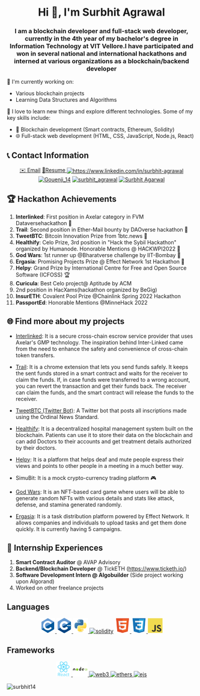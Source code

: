 <h1 align="center">Hi 👋, I'm Surbhit Agrawal</h1>
<h3 align="center">I am a blockchain developer and full-stack web developer, currently in the 4th year of my bachelor's degree in Information Technology at VIT Vellore.I have participated and won in several national and international hackathons and interned at various organizations as a blockchain/backend developer </h3>

🔭 I'm currently working on:
- Various blockchain projects
- Learning Data Structures and Algorithms 
  
🌱 I love to learn new things and explore different technologies. Some of my key skills include:
- 🧱 Blockchain development (Smart contracts, Ethereum, Solidity)
- 🌐 Full-stack web development (HTML, CSS, JavaScript, Node.js, React)

## 📞 Contact Information
<p align="center">
<a href="mailto:surbhitagrawal716@gmail.com" target="blank">✉️ Email</a>
<a href="https://drive.google.com/file/d/1dpH2eOin9JDo6n4azXXwVQVhMFWq5MkR/view?usp=sharing" target="_blank">📄Resume </a>
<a href="https://www.linkedin.com/in/surbhit-agrawal/" target="blank"><img align="center" src="https://raw.githubusercontent.com/rahuldkjain/github-profile-readme-generator/master/src/images/icons/Social/linked-in-alt.svg" alt="https://www.linkedin.com/in/surbhit-agrawal" height="30" width="40" /></a>
<a href="https://twitter.com/Gouenji_14" target="blank"><img align="center" src="https://raw.githubusercontent.com/rahuldkjain/github-profile-readme-generator/master/src/images/icons/Social/twitter.svg" alt="Gouenji_14" height="30" width="40" /></a>
<a href="https://instagram.com/surbhit_agrawal" target="blank"><img align="center" src="https://raw.githubusercontent.com/rahuldkjain/github-profile-readme-generator/master/src/images/icons/Social/instagram.svg" alt="surbhit_agrawal" height="30" width="40" /></a>
<a href="https://www.youtube.com/channel/UChNCXQrrSkj0PkH49QltC3g" target="blank"><img align="center" src="https://raw.githubusercontent.com/rahuldkjain/github-profile-readme-generator/master/src/images/icons/Social/youtube.svg" alt="Surbhit Agarwal" height="30" width="40" /></a>
</p>

## 🏆 Hackathon Achievements
1. **Interlinked**: First position in Axelar category in FVM Dataversehackathon 🥇 <br/>
2. **Trail**: Second position in Ether-Mail bounty by DAOverse hackathon 🥈 <br/>
3. **TweetBTC**: Bitcoin Innovation Prize from 1btc.news 🥇<br/>
4. **Healthify**: Celo Prize, 3rd position in "Hack the Sybil Hackathon" organized by Humanode. Honorable Mentions @ HACKWPI2022 🥉<br/>
5. **God Wars**: 1st runner up @Bharatverse challenge by IIT-Bombay 🥈<br/>
6. **Ergasia**: Promising Projects Prize @ Effect Network 1st Hackathon 🏅<br/>
7. **Helpy**: Grand Prize by International Centre for Free and Open Source Software (ICFOSS) 🏆<br/>
8. **Curicula**: Best Celo project@ Aptitude by ACM<br/>
9. 2nd position in HacXams(hackathon organized by BeGig)<br/>
10. **InsurETH**: Covalent Pool Prize @Chainlink Spring 2022 Hackathon<br/>
11. **PassportEd**: Honorable Mentions @MinneHack 2022<br/>

## 🌐 Find more about my projects
- [Interlinked](https://devpost.com/software/inter-linked): It is a secure cross-chain escrow service provider that uses Axelar's GMP technology. The inspiration behind Inter-Linked came from the need to enhance the safety and convenience of cross-chain token transfers.

- [Trail](https://devpost.com/software/trail): It is a chrome extension that lets you send funds safely. It keeps the sent funds stored in a smart contract and waits for the receiver to claim the funds. If, in case funds were transferred to a wrong account, you can revert the transaction and get their funds back. The receiver can claim the funds, and the smart contract will release the funds to the receiver.

- [TweetBTC (Twitter Bot)](https://devpost.com/software/tweetbtc): A Twitter bot that posts all inscriptions made using the Ordinal News Standard.

- [Healthify](https://devpost.com/software/healthify-qnh659): It is a decentralized hospital management system built on the blockchain. Patients can use it to store their data on the blockchain and can add Doctors to their accounts and get treatment details authorized by their doctors.

- [Helpy](https://devfolio.co/projects/helpy-2e2e): It is a platform that helps deaf and mute people express their views and points to other people in a meeting in a much better way.

- SimuBit: It is a mock crypto-currency trading platform 🎮

- [God Wars](https://devpost.com/software/god-wars): It is an NFT-based card game where users will be able to generate random NFTs with various details and stats like attack, defense, and stamina generated randomly.

- [Ergasia](https://devpost.com/software/ergasia): It is a task distribution platform powered by Effect Network. It allows companies and individuals to upload tasks and get them done quickly. It is currently having 5 campaigns.


## 💼 Internship Experiences
1. **Smart Contract Auditor** @ AVAP Advisory <br/>
2. **Backend/Blockchain Developer** @ TickETH (https://www.ticketh.io/) <br/>
3. **Software Development Intern @ Algobuilder** (Side project working upon Algorand) <br/>
4. Worked on other freelance projects <br/>

## Languages
<p align="center">
<!-- C -->
<a href="https://www.cprogramming.com/" target="_blank" rel="noreferrer"> <img src="https://raw.githubusercontent.com/devicons/devicon/master/icons/c/c-original.svg" alt="c" width="40" height="40"/> </a>
<!-- C++ -->
<a href="https://www.cplusplus.com/" target="_blank" rel="noreferrer"> <img src="https://raw.githubusercontent.com/devicons/devicon/master/icons/cplusplus/cplusplus-original.svg" alt="c++" width="40" height="40"/> </a>
<!-- Python -->
<a href="https://www.python.org" target="_blank" rel="noreferrer"> <img src="https://raw.githubusercontent.com/devicons/devicon/master/icons/python/python-original.svg" alt="python" width="40" height="40"/> </a>
<!-- Solidity -->
<a href="https://docs.soliditylang.org/en/v0.8.15/" target="_blank" rel="noreferrer"> <img src="https://upload.wikimedia.org/wikipedia/commons/thumb/9/98/Solidity_logo.svg/1200px-Solidity_logo.svg.png" alt="solidity" width="30" height="40"/></a>
<!-- HTML -->
<a href="https://developer.mozilla.org/en-US/docs/Web/HTML" target="_blank" rel="noreferrer"> <img src="https://raw.githubusercontent.com/devicons/devicon/master/icons/html5/html5-original.svg" alt="html" width="40" height="40"/> </a>
<!-- CSS -->
<a href="https://www.w3schools.com/css/" target="_blank" rel="noreferrer"> <img src="https://raw.githubusercontent.com/devicons/devicon/master/icons/css3/css3-original.svg" alt="css" width="40" height="40"/> </a>
<!-- JavaScript -->
<a href="https://developer.mozilla.org/en-US/docs/Web/JavaScript" target="_blank" rel="noreferrer"> <img src="https://raw.githubusercontent.com/devicons/devicon/master/icons/javascript/javascript-original.svg" alt="javascript" width="40" height="40"/> </a>
</p>

## Frameworks
<p align="center">
<a href="https://reactjs.org/" target="_blank" rel="noreferrer"> <img src="https://raw.githubusercontent.com/devicons/devicon/master/icons/react/react-original-wordmark.svg" alt="react" width="40" height="40"/> </a>
<a href="https://nodejs.org" target="_blank" rel="noreferrer"> <img src="https://raw.githubusercontent.com/devicons/devicon/master/icons/nodejs/nodejs-original-wordmark.svg" alt="nodejs" width="40" height="40"/> </a>
<a href="https://web3js.readthedocs.io/" target="_blank" rel="noreferrer"> <img src="https://www.vectorlogo.zone/logos/ethereum/ethereum-icon.svg" alt="web3" width="40" height="40"/> </a>
<a href="https://docs.ethers.io/v5/" target="_blank" rel="noreferrer"> <img src="https://docs.moonbeam.network/images/index-pages/builders/build/eth-api/libraries/ethersjs.png" alt="ethers" width="40" height="40"/> </a>
<a href="https://ejs.co/" target="_blank" rel="noreferrer"> <img src="https://www.vectorlogo.zone/logos/ejs/ejs-icon.svg" alt="ejs" width="40" height="40"/> </a>
</p>

<p><img align="center" src="https://github-readme-stats.vercel.app/api/top-langs?username=surbhit14&show_icons=true&locale=en&layout=compact" alt="surbhit14" /></p>
